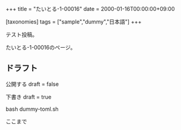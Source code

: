 +++
title = "たいとる-1-00016"
date = 2000-01-16T00:00:00+09:00

[taxonomies]
tags = ["sample","dummy","日本語"]
+++

テスト投稿。

たいとる-1-00016のページ。


## ドラフト

公開する
draft = false

下書き
draft = true

bash dummy-toml.sh

ここまで
